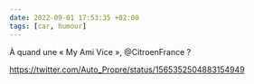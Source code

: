 ```yaml
---
date: 2022-09-01 17:53:35 +02:00
tags: [car, humour]
---
```


À quand une « My Ami Vice », @CitroenFrance ?

https://twitter.com/Auto_Propre/status/1565352504883154949
